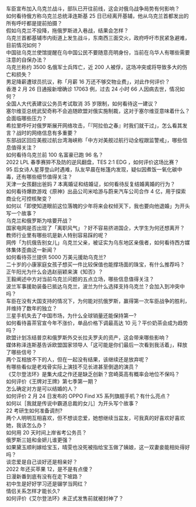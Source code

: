 车臣宣布加入乌克兰战斗，部队已开往前线，这会对俄乌战争局势有何影响？  
如何看待俄方称乌克兰总统泽连斯基 25 日已经离开基辅，他从乌克兰首都发出的所有呼吁都是提前拍摄？  
假如乌克兰不投降，拖俄罗斯进入巷战，结果会怎样？  
乌克兰首都基辅市内街道上发生战斗，东南西三面交火，政府呼吁市民紧急避难，目前情况如何？  
中国驻乌克兰使馆提醒在乌中国公民不要随意亮明身份，当前在乌华人有哪些需要注意的自保办法？  
乌克兰称约 3500 名俄军士兵阵亡，近 200 人被俘，这场冲突或将导致多大的伤亡和损失？  
男足降薪遭球员抗议，称「月薪 16 万还不够交物业费」，对此作何评价？  
香港 2 月 26 日通报新增确诊 17063 例，过去 24 小时 66 人因病去世，情况如何？  
全国人大代表建议公务员考试取消 35 岁限制，如何看待这一建议？  
塞尔维亚总统武契奇称不会追随欧盟对俄实施制裁，这对于塞尔维亚意味着什么？会面临哪些压力？  
希拉里呼吁对俄罗斯展开网络攻击，「『阿拉伯之春』时我们就干过」，怎么看其发言？战时的网络信息有多重要？  
东部战区回应美舰过航台湾海峡称「中方对美舰过航行动全程跟监警戒」，哪些信息值得关注？  
如何看待乌克兰前 100 名富豪已跑 96 名？  
2022 LPL 春季赛猝不及防的逆风翻盘，TES 2:1 EDG ，如何评价这场比赛？  
95 后女诗人星芽登山时遇难，队友早晨在帐篷内发现，疑似因煮饭一氧化碳中毒，还有哪些细节值得关注？  
天津一女孩翻出爸妈 7 本离婚证和结婚证，如何看待反复结婚离婚的行为？  
如何看待爆款游戏《原神》出品公司米哈游与蔚来汽车公司合作 4 亿，用于探索商业化可控核聚变？  
如何以「即使知道眼前这位落魄的少年将来会权倾天下，我也要向他退婚」为开头写一个故事？  
乌克兰和俄罗斯为啥要开战？  
国家电网是否出现了「离职风气」？好不容易挤进国企，大学生为何还想离开？  
教师行业里有哪些坑是新人特别容易踩的呢？  
网传「为抗俄告别女儿」乌克兰父亲，被证实为乌东地区亲俄者，如何看待西方媒体集体歪曲这一新闻？  
如何看待芬兰提供 5000 万美元援助乌克兰?  
二十岁的小康家庭女孩子想买一件比较保值也能撑场面的珠宝，有什么推荐吗？  
正午阳光为什么会选赵丽颖来演《知否》？  
王毅阐述中方对当前乌克兰问题的五点立场，哪些信息值得关注？  
波兰军事援助装备已抵达乌克兰，波兰为什么选择支持乌克兰？会加入到冲突中吗？  
车臣在没有大国支持的情况下，为何能对抗俄罗斯，赢得第一次车臣战争的胜利，并维持了数年的独立？  
三星手机失去了中国市场，为什么全球销量还能保持第一?  
如何看待喜茶官宣今年不涨价，单品价格下调最高达 10 元？平价奶茶会成为趋势吗？  
欧盟计划冻结普京和俄罗斯外交长拉夫罗夫的资产，这会带来哪些影响？  
媒体称泽连斯基告诉欧盟国家领导人「这可能是你们最后一次看到我活着」，释放了哪些信号？  
两个互相放不下的人，但在一起没有结果，该继续还是放弃呢？  
有哪些看似是老戏骨实际上演技不见长进甚至倒退的演员？  
《艾尔登法环》是集大成之作还是缺乏创新？宫崎英高有概率会地位不保吗？  
如何评价《王牌对王牌》第七季第一期？  
怎么确定对方是可以结婚的人？  
如何评价 2 月 24 日发布的 OPPO Find X5 系列旗舰手机？有什么亮点？  
如何以［我就是传说中霸道总裁的女儿］为开头写个故事？  
22 考研生如何准备调剂?  
两个人明明互相喜欢，但不想谈恋爱，她想继续当盆友，可我真的好喜欢好喜欢她，我该怎么办？  
如何用 20 天时间上岸省考公务员？  
俄罗斯三娃和金妍儿谁更强？  
如果黛玉顺利嫁给宝玉，晴雯也没死被指给宝玉做了姨娘，这一双妻妾能相处得好吗？  
谈恋爱是自己谈好还是相亲好？  
2022 年还买苹果 12，是不是有点傻？  
日漫新番到底有没有在走下坡路？  
初中生是好好学习还是辍学当网红？  
情侣关系怎样才能长久?  
如何评价《艾尔登法环》未正式发售前就被封神了？  
